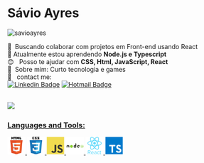 <h1 align="left">Sávio Ayres</h1>


<p align="left"> <img src="https://komarev.com/ghpvc/?username=savioayres&label=Profile%20views&color=0e75b6&style=flat" alt="savioayres" /> </p>

:purple_heart:&nbsp; Buscando colaborar com projetos em Front-end usando React<br>
🌱 Atualmente estou aprendendo **Node.js e Typescript**<br>:blush: &nbsp;<bro>
Posso te ajudar com **CSS, Html, JavaScript, React**<br>
💬&nbsp; Sobre mim: Curto tecnologia e games<br>
:email: &nbsp; contact me: <br>
 [![Linkedin Badge](https://img.shields.io/badge/-Linkedin-blue?style=flat-square&logo=Linkedin&logoColor=white&link=https://https://www.linkedin.com/in/savioayres/)](https://www.linkedin.com/in/savioayres/)
 [![Hotmail Badge](https://img.shields.io/badge/-Hotmail-0078D4?style=flat-square&logo=microsoft-outlook&logoColor=white&link=mailto:savioayres@hotmail.com)](mailto:savioayres@hotmail.com)
</div>
<br>
 <div style="display:flex">

  <a href="https://github.com/felipidis">
  <img height="180em" src="https://github-readme-stats.vercel.app/api?username=savioayres&show_icons=true&theme=midnight-purple&include_all_commits=true&count_private=true"/>
  
</div>
 
<div>

  </div> 


<div align="left">
 
 <h3 align="left">Languages and Tools:</h3>
<p align="left"> <a href="https://aws.amazon.com" target="_blank" rel="noreferrer"> <img                                       src="https://raw.githubusercontent.com/devicons/devicon/master/icons/html5/html5-original-wordmark.svg" alt="html5" width="40" height="40"/> </a> <a href="https://developer.mozilla.org/en-US/docs/Web/JavaScript" target="_blank" rel="noreferrer"> <img     src="https://raw.githubusercontent.com/devicons/devicon/master/icons/css3/css3-original-wordmark.svg" alt="css3" width="40" height="40"/> </a> <a href="https://expressjs.com" target="_blank" rel="noreferrer"> <img src="https://raw.githubusercontent.com/devicons/devicon/master/icons/javascript/javascript-original.svg" alt="javascript" width="40" height="40"/> </a> <a href="https://jestjs.io" target="_blank" rel="noreferrer"> <img src="https://raw.githubusercontent.com/devicons/devicon/master/icons/nodejs/nodejs-original-wordmark.svg" alt="nodejs" width="40" height="40"/> </a> <a href="https://postman.com" target="_blank" rel="noreferrer"> <img src="https://raw.githubusercontent.com/devicons/devicon/master/icons/react/react-original-wordmark.svg" alt="react" width="40" height="40"/> </a> <a href="https://www.typescriptlang.org/" target="_blank" rel="noreferrer"> <img src="https://raw.githubusercontent.com/devicons/devicon/master/icons/typescript/typescript-original.svg" alt="typescript" width="40" height="40"/> </a> </p>





